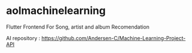 # aolmachinelearning

Flutter Frontend For Song, artist and album Recomendation

AI repository : https://github.com/Andersen-C/Machine-Learning-Project-API
